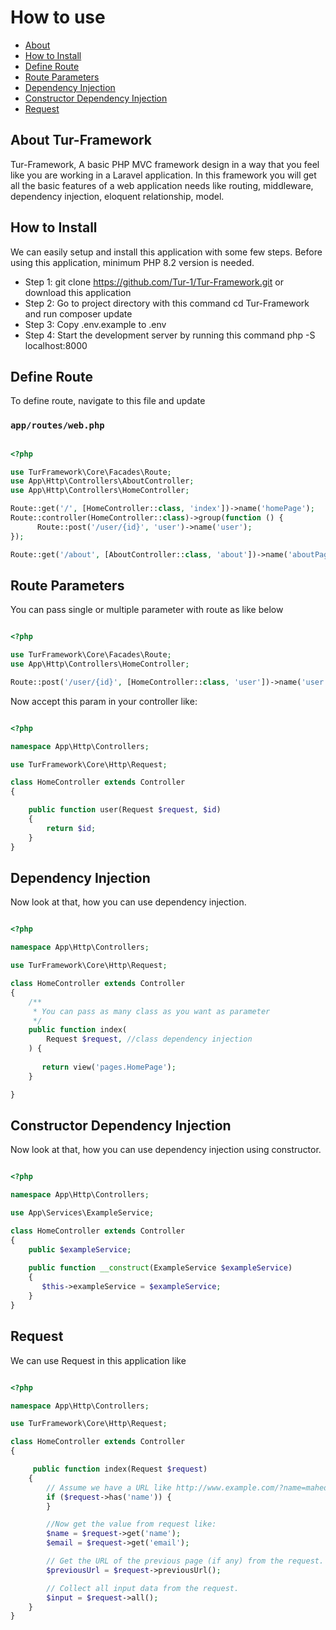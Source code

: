<a name="section-1"></a>
# How to use

- [About](#section-1)
- [How to Install](#section-2)
- [Define Route](#section-3)
- [Route Parameters](#section-4)
- [Dependency Injection](#section-5)
- [Constructor Dependency Injection](#section-6)
- [Request](#section-7)


<a name="section-1"></a>

## About Tur-Framework

Tur-Framework, A basic PHP MVC framework design in a way that you feel like you are working in a Laravel application.
 In this framework you will get all the basic features of a web application needs like routing, middleware, dependency injection, eloquent relationship, model.


<a name="section-2"></a>

## How to Install

We can easily setup and install this application with some few steps. Before using this application, minimum PHP 8.2 version is needed.

- Step 1: git clone https://github.com/Tur-1/Tur-Framework.git or download this application
- Step 2: Go to project directory with this command cd Tur-Framework and run composer update
- Step 3: Copy .env.example to .env
- Step 4: Start the development server by running this command php -S localhost:8000


<a name="section-3"></a>

## Define Route
To define route, navigate to this file and update
### `app/routes/web.php`
```php

<?php

use TurFramework\Core\Facades\Route;
use App\Http\Controllers\AboutController;
use App\Http\Controllers\HomeController;

Route::get('/', [HomeController::class, 'index'])->name('homePage');
Route::controller(HomeController::class)->group(function () {
      Route::post('/user/{id}', 'user')->name('user');
});

Route::get('/about', [AboutController::class, 'about'])->name('aboutPage');

```
<a name="section-4"></a>

## Route Parameters
You can pass single or multiple parameter with route as like below
```php

<?php

use TurFramework\Core\Facades\Route;
use App\Http\Controllers\HomeController;

Route::post('/user/{id}', [HomeController::class, 'user'])->name('user');
```

Now accept this param in your controller like:

```php

<?php

namespace App\Http\Controllers;

use TurFramework\Core\Http\Request;

class HomeController extends Controller
{

    public function user(Request $request, $id)
    {
        return $id;
    }
}
```



<a name="section-5"></a>

## Dependency Injection
Now look at that, how you can use dependency injection.
```php

<?php

namespace App\Http\Controllers;

use TurFramework\Core\Http\Request;

class HomeController extends Controller
{   
    /**
     * You can pass as many class as you want as parameter
     */
    public function index(
        Request $request, //class dependency injection
    ) {
        
       return view('pages.HomePage');
    }

}
```

<a name="section-6"></a>

## Constructor Dependency Injection
Now look at that, how you can use dependency injection using constructor.
```php

<?php

namespace App\Http\Controllers;

use App\Services\ExampleService;

class HomeController extends Controller
{   
    public $exampleService;
    
    public function __construct(ExampleService $exampleService) 
    {
       $this->exampleService = $exampleService;
    }
}
```


<a name="section-6"></a>

## Request
We can use Request in this application like
```php

<?php

namespace App\Http\Controllers;

use TurFramework\Core\Http\Request;

class HomeController extends Controller
{

     public function index(Request $request)
    {
        // Assume we have a URL like http://www.example.com/?name=mahedi. Now let's check if the 'name' parameter exists in the request.
        if ($request->has('name')) {
        }

        //Now get the value from request like:
        $name = $request->get('name');
        $email = $request->get('email');

        // Get the URL of the previous page (if any) from the request.
        $previousUrl = $request->previousUrl();

        // Collect all input data from the request.
        $input = $request->all();
    }
}
```
